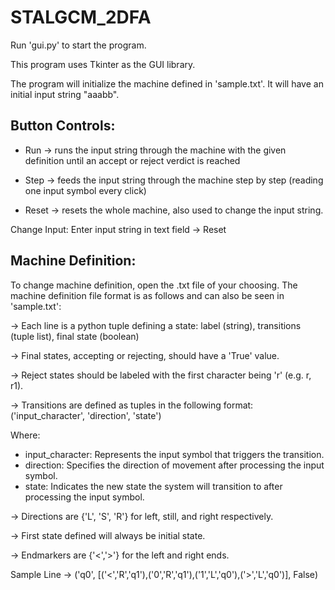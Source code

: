 # STALGCM_2DFA

Run 'gui.py' to start the program.

This program uses Tkinter as the GUI library. 

The program will initialize the machine defined in 'sample.txt'.
It will have an initial input string "aaabb".

Button Controls:
-
- Run &rarr; runs the input string through the machine with the given definition until an accept or reject verdict is reached

- Step &rarr; feeds the input string through the machine step by step (reading one input symbol every click)

- Reset &rarr; resets the whole machine, also used to change the input string.

Change Input: Enter input string in text field &rarr; Reset

Machine Definition:
-
To change machine definition, open the .txt file of your choosing.
The machine definition file format is as follows and can also be seen in 'sample.txt':

&rarr; Each line is a python tuple defining a state: label (string), transitions (tuple list), final state (boolean)

&rarr; Final states, accepting or rejecting, should have a 'True' value.

&rarr; Reject states should be labeled with the first character being 'r' (e.g. r, r1).

&rarr; Transitions are defined as tuples in the following format: ('input_character', 'direction', 'state')

Where:
- input_character: Represents the input symbol that triggers the transition.
- direction: Specifies the direction of movement after processing the input symbol.
- state: Indicates the new state the system will transition to after processing the input symbol.

&rarr; Directions are {'L', 'S', 'R'} for left, still, and right respectively.

&rarr; First state defined will always be initial state.

&rarr; Endmarkers are {'<','>'} for the left and right ends.

Sample Line &rarr;  ('q0', [('<','R','q1'),('0','R','q1'),('1','L','q0'),('>','L','q0')], False)
